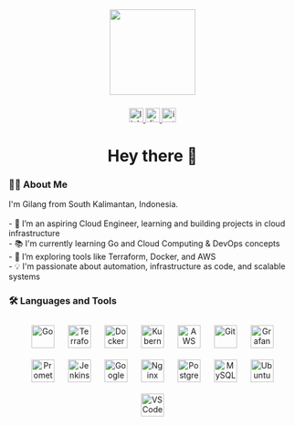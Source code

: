 <div align="center">
  <img height="150" src="https://media.giphy.com/media/v1.Y2lkPTc5MGI3NjExZjNsYTU5eXd5Mm12Z3oxMTY0bmxuamdyZmZwZ2htdWgyZ3plcGlueSZlcD12MV9naWZzX3NlYXJjaCZjdD1n/IHkILvQZ94BxMdBHp0/giphy.gif"  />
</div>

###

<div align="center">
  <a href="https://linkedin.com/in/gilang-swandaru" target="_blank">
    <img src="https://img.shields.io/static/v1?message=LinkedIn&logo=linkedin&label=&color=0077B5&logoColor=white&labelColor=&style=for-the-badge" height="25" alt="linkedin logo" />
  </a>
  <a href="https://discord.com/users/gilangswandaru" target="_blank">
    <img src="https://img.shields.io/static/v1?message=Discord&logo=discord&label=&color=7289DA&logoColor=white&labelColor=&style=for-the-badge" height="25" alt="discord logo" />
  </a>
  <a href="https://www.instagram.com/namaku_gilangg/" target="_blank">
    <img src="https://img.shields.io/static/v1?message=Instagram&logo=instagram&label=&color=E4405F&logoColor=white&labelColor=&style=for-the-badge" height="25" alt="instagram logo" />
  </a>
</div>

###

<h1 align="center">Hey there 👋</h1>

###

<h3 align="left">👨‍💻 About Me</h3>

<p align="left">
I'm Gilang from South Kalimantan, Indonesia.<br><br>
- 🔭 I’m an aspiring Cloud Engineer, learning and building projects in cloud infrastructure<br>
- 📚 I'm currently learning Go and Cloud Computing & DevOps concepts<br>
- 🌱 I’m exploring tools like Terraform, Docker, and AWS<br>
- 💡 I'm passionate about automation, infrastructure as code, and scalable systems
</p>

###

<h3 align="left">🛠 Languages and Tools</h3>

<div align="center">
  <img src="https://cdn.jsdelivr.net/gh/devicons/devicon/icons/go/go-original-wordmark.svg" height="40" alt="Go" style="margin: 10px;" />
  <img src="https://cdn.jsdelivr.net/gh/devicons/devicon/icons/terraform/terraform-original.svg" height="40" alt="Terraform" style="margin: 10px;" />
  <img src="https://cdn.jsdelivr.net/gh/devicons/devicon/icons/docker/docker-plain-wordmark.svg" height="40" alt="Docker" style="margin: 10px;" />
  <img src="https://cdn.jsdelivr.net/gh/devicons/devicon/icons/kubernetes/kubernetes-plain.svg" height="40" alt="Kubernetes" style="margin: 10px;" />
  <img src="https://cdn.jsdelivr.net/gh/devicons/devicon/icons/amazonwebservices/amazonwebservices-line-wordmark.svg" height="40" alt="AWS" style="margin: 10px;" />
  <img src="https://cdn.jsdelivr.net/gh/devicons/devicon/icons/git/git-original.svg" height="40" alt="Git" style="margin: 10px;" />
  <img src="https://cdn.jsdelivr.net/gh/devicons/devicon/icons/grafana/grafana-original.svg" height="40" alt="Grafana" style="margin: 10px;" />
  <img src="https://cdn.jsdelivr.net/gh/devicons/devicon/icons/prometheus/prometheus-original.svg" height="40" alt="Prometheus" style="margin: 10px;" />
  <img src="https://cdn.jsdelivr.net/gh/devicons/devicon/icons/jenkins/jenkins-line.svg" height="40" alt="Jenkins" style="margin: 10px;" />
  <img src="https://cdn.jsdelivr.net/gh/devicons/devicon/icons/googlecloud/googlecloud-original.svg" height="40" alt="Google Cloud" style="margin: 10px;" />
  <img src="https://cdn.jsdelivr.net/gh/devicons/devicon/icons/nginx/nginx-original.svg" height="40" alt="Nginx" style="margin: 10px;" />
  <img src="https://cdn.jsdelivr.net/gh/devicons/devicon/icons/postgresql/postgresql-original.svg" height="40" alt="PostgreSQL" style="margin: 10px;" />
  <img src="https://cdn.jsdelivr.net/gh/devicons/devicon/icons/mysql/mysql-original.svg" height="40" alt="MySQL" style="margin: 10px;" />
  <img src="https://cdn.jsdelivr.net/gh/devicons/devicon/icons/ubuntu/ubuntu-plain.svg" height="40" alt="Ubuntu" style="margin: 10px;" />
  <img src="https://cdn.jsdelivr.net/gh/devicons/devicon/icons/vscode/vscode-original.svg" height="40" alt="VS Code" style="margin: 10px;" />
</div>
